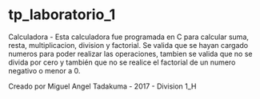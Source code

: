 # tp_laboratorio_1
Calculadora - 
Esta calculadora fue programada en C para calcular suma, resta, multiplicacion, division y factorial.
Se valida que se hayan cargado numeros para poder realizar las operaciones, tambien se valida que
no se divida por cero y también que no se realice el factorial de un numero negativo o menor a 0.

Creado por Miguel Angel Tadakuma - 2017 - Division 1_H
